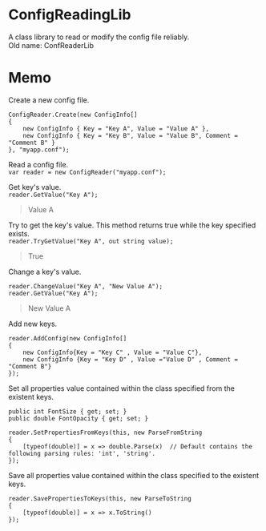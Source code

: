 # ConfigReadingLib
 A class library to read or modify the config file reliably.  
 Old name: ConfReaderLib  
  
# Memo
 Create a new config file.  
 ```
 ConfigReader.Create(new ConfigInfo[]  
 {  
     new ConfigInfo { Key = "Key A", Value = "Value A" },  
     new ConfigInfo { Key = "Key B", Value = "Value B", Comment = "Comment B" }  
 }, "myapp.conf");  
 ```
  
 Read a config file.  
 `var reader = new ConfigReader("myapp.conf");`  
  
 Get key's value.  
 `reader.GetValue("Key A");`  
>Value A  
  
 Try to get the key's value. This method returns true while the key specified exists.  
 `reader.TryGetValue("Key A", out string value);`  
>True  
  
 Change a key's value.  
 ```
 reader.ChangeValue("Key A", "New Value A");  
 reader.GetValue("Key A");  
 ```
>New Value A  
  
 Add new keys.  
 ```
 reader.AddConfig(new ConfigInfo[]  
 {  
     new ConfigInfo{Key = "Key C" , Value = "Value C"},  
     new ConfigInfo {Key = "Key D" , Value ="Value D" , Comment =  "Comment B"}  
 });  
 ```
  
 Set all properties value contained within the class specified from the existent keys.  
 ```
 public int FontSize { get; set; }  
 public double FontOpacity { get; set; }  
 ```
 ```
 reader.SetPropertiesFromKeys(this, new ParseFromString  
 {  
     [typeof(double)] = x => double.Parse(x)  // Default contains the following parsing rules: 'int', 'string'.  
 });  
 ```
  
 Save all properties value contained within the class specified to the existent keys.  
 ```
 reader.SavePropertiesToKeys(this, new ParseToString  
 {  
     [typeof(double)] = x => x.ToString()  
 });  
 ```
